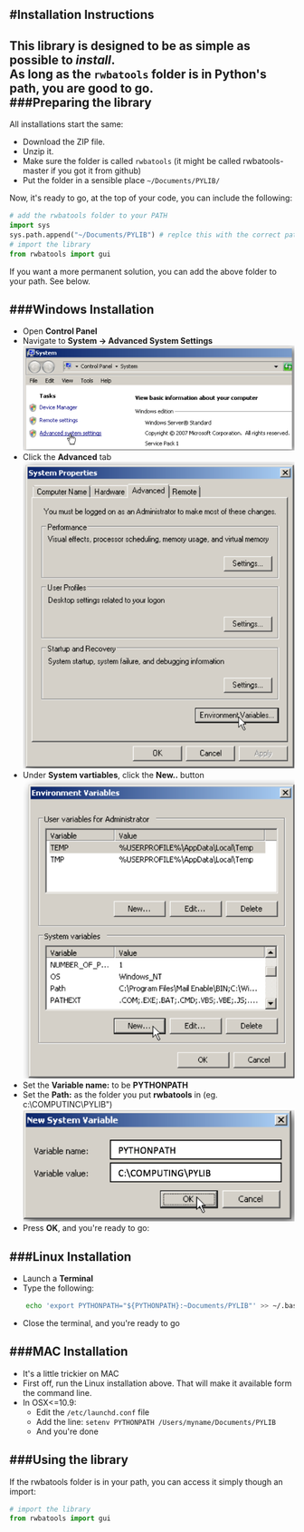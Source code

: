 #Installation Instructions
---
This library is designed to be as simple as possible to *install*.  
As long as the `rwbatools` folder is in Python's path, you are good to go.  
###Preparing the library
----
All installations start the same:

* Download the ZIP file.
* Unzip it.
* Make sure the folder is called ```rwbatools``` (it might be called rwbatools-master if you got it from github)
* Put the folder in a sensible place ```~/Documents/PYLIB/```

Now, it's ready to go, at the top of your code, you can include the following:

```python
# add the rwbatools folder to your PATH
import sys
sys.path.append("~/Documents/PYLIB") # replce this with the correct path
# import the library
from rwbatools import gui
```

If you want a more permanent solution, you can add the above folder to your path. See below. 

###Windows Installation
----
* Open **Control Panel**
* Navigate to **System -> Advanced System Settings**
![System](img/w_install_1.png)
* Click the **Advanced** tab
![System](img/w_install_2.png)
* Under **System vartiables**, click the **New..** button
![System](img/w_install_3.png)
* Set the **Variable name:** to be **PYTHONPATH**
* Set the **Path:** as the folder you put **rwbatools** in (eg. c:\COMPUTINC\PYLIB")
![System](img/w_install_4.png)
* Press **OK**, and you're ready to go:

###Linux Installation
----
* Launch a **Terminal**
* Type the following:
```bash
    echo 'export PYTHONPATH="${PYTHONPATH}:~Documents/PYLIB"' >> ~/.bashrc
```
* Close the terminal, and you're ready to go

###MAC Installation
----
* It's a little trickier on MAC
* First off, run the Linux installation above. That will make it available form the command line.
* In OSX<=10.9:
    * Edit the ```/etc/launchd.conf``` file
    * Add the line: ``` setenv PYTHONPATH /Users/myname/Documents/PYLIB ```
    * And you're done

###Using the library
----
If the rwbatools folder is in your path, you can access it simply though an import:
```python
# import the library
from rwbatools import gui
```
